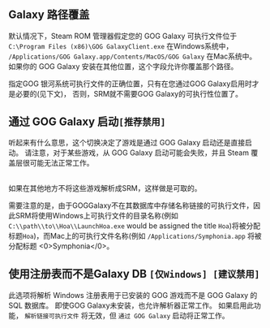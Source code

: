 #

## Galaxy 路径覆盖

默认情况下，Steam ROM 管理器假定您的 GOG Galaxy 可执行文件位于 `C:\Program Files (x86)\GOG GalaxyClient.exe` 在Windows系统中， `/Applications/GOG Galaxy.app/Contents/MacOS/GOG Galaxy` 在Mac系统中。 如果你的 GOG Galaxy 安装在其他位置，这个字段允许你覆盖那个路径。

指定GOG 银河系统可执行文件的正确位置，只有在您通过GOG Galaxy启用时才是必要的(见下文)， 否则，SRM就不需要GOG Galaxy的可执行性位置了。

## 通过 GOG Galaxy 启动`[推荐禁用]`

听起来有什么意思，这个切换决定了游戏是通过 GOG Galaxy 启动还是直接启动。 请注意，对于某些游戏，从 GOG Galaxy 启动可能会失败，并且 Steam 覆盖层很可能无法正常工作。

##

如果在其他地方不将这些游戏解析成SRM，这样做是可取的。

需要注意的是，由于GOGGalaxy不在其数据库中存储名称链接的可执行文件，因此SRM将使用Windows上可执行文件的目录名称(例如 `C:\\path\\to\\Hoa\\LaunchHoa.exe` would be assigned the title `Hoa`)将被分配标题`Hoa`)，而Mac上的可执行文件名称(例如 `/Applications/Symphonia.app` 将被分配标题 <0>Symphonia</0>。

## 使用注册表而不是Galaxy DB `[仅Windows] [建议禁用]`
此选项将解析 Windows 注册表用于已安装的 GOG 游戏而不是 GOG Galaxy 的 SQL 数据库。 即使GOG Galaxy未安装，也允许解析器正常工作。 如果启用此功能， `解析链接可执行文件` 将无效，但 `通过 GOG Galaxy` 启动将正常工作。